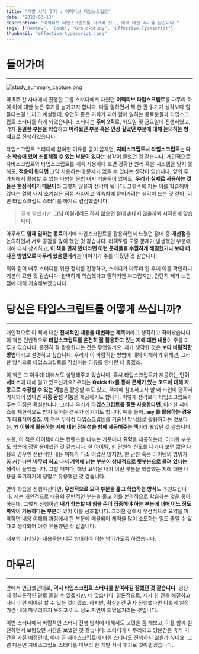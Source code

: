 ```yaml
---
title: "개발 서적 후기 : 이펙티브 타입스크립트"
date: "2022-03-13"
description: "이펙티브 타입스크립트를 마무리 짓고, 이에 대한 후기를 남깁니다."
tags: ["Review", "Book", "Group-Study", "Effective-Typescript"]
thumbnail: "effective_typescript.jpeg"
---
```


# 들어가며

---

![study_summary_capture.png](/images/posts/effective_typescript_review/study_summary_capture.png)

약 5주 간 사내에서 진행한 그룹 스터디에서 다뤘던 **이펙티브 타입스크립트**를 마무리 하여 이에 대한 늦은 후기를 남기고자 합니다. 다들 일하면서 책 한 권 읽기가 생각보다 힘들다는걸 느끼고 계실텐데, 우연히 좋은 기회가 되어 함께 일하는 동료분들과 타입스크립트 스터디를 하게 되었습니다. 스터디는 **주에 2회**로, 화요일 및 금요일에 진행하였고, 각자 **동일한 부분을 학습**하고 **어려웠던 부분 혹은 인상 깊었던 부분에 대해 논의하는 형식**으로 진행하였습니다.

타입스크립트 스터디에 참여한 이유를 굳이 꼽자면, **자바스크립트나 타입스크립트는 다소 학습에 있어 소홀해질 수 있는 부분이 있다**는 생각이 들었던 것 같습니다. 개인적으로 자바스크립트와 타입스크립트를 계속 사용하다 보면 정확한 원리 혹은 시스템을 알지 못해도, **적응이 된다면** 그닥 사용하는데 문제가 없을 수 있다는 생각이 있습니다. 앞의 두 가지에서 활용할 수 있는 다양한 문법 내지 기술들이 있어도, **우리가 실제로 사용하는 것들은 한정적이기 때문이라** 그렇지 않을까 생각이 됩니다. 그럴수록 저는 이를 학습해야겠다는 열망 내지 호기심은 점점 사라지고 익숙함에 묻어가려는 생각이 드는 것 같아, 이번 타입스크립트 스터디를 하기로 결심했습니다.

> 길게 말했지만, **그냥 이렇게라도 하지 않으면 절대 손대지 않을까봐 시작한게 맞습니다.**

아무래도 **함께 일하는 동료**이기에 타입스크립트를 활용하면서 느꼈던 점에 중 **개선점**을 논의하면서 서로 공감을 많이 했던 것 같습니다. 리팩토링 도중 문제가 발생했던 부분에 대해 다시 상기하고, **이 책을 먼저 봤더라면 이런 문제들을 수월하게 해결했거나 보다 더 나은 방법으로 마무리 했을텐데**라는 이야기가 주를 이뤘던 것 같습니다.

위와 같이 매주 스터디를 위한 정리를 진행하고, 스터디가 마무리 된 후에 이를 확인하니 기분이 묘한 것 같습니다. 완벽하게 학습했다고 말하기엔 부끄럽지만, 간단히 제가 느낀점에 대해 기술해보겠습니다.

# 당신은 타입스크립트를 어떻게 쓰십니까?

---

개인적으로 이 책에 대한 **전체적인 내용을 대변하는 제목**이라고 생각하고 적어봤습니다. 이 책은 전반적으로 **타입스크립트를 온전히 잘 활용하고 있는 지에 대한 내용**이 주를 이루고 있습니다. 온전히 잘 활용한다는 것은 무엇일까요. 제가 생각한 것은 **보다 바람직한 방법**이라고 설명하고 싶습니다. 우리가 이 바람직한 방법에 대해 이해하기 위해선, 그러한 방식으로 타입스크립트를 작성하는 이유를 안다면 더 좋겠죠.

이 책은 그 이유에 대해서도 설명해주고 있습니다. 혹시 타입스크립트가 제공하는 **언어 서비스**에 대해 알고 있으신가요? 우리는 **Quick fix를 통해 문제가 있는 코드에 대해 자동으로 수정할 수 있는 기능**을 활용할 수도 있고, 객체에 참조하고자 할 때 타입이 명확히 기재되어 있다면 **자동 완성 기능**을 제공하기도 합니다. 이렇게 생각보다 타입스크립트가 주는 이점은 확실합니다. 그러나 우리가 **타입스크립트를 잘못 사용한다면**, 이러한 서비스를 제한적으로 받지 못하는 경우가 생기기도 합니다. 예를 들어, **`any` 를 활용하는 경우**가 대표적이겠죠. 이 책은 무작정 타입스크립트를 기술된 방식으로 활용하라는 것보다는, **왜 이렇게 활용하는 지에 대한 당위성을 함께 제공해주는 책**이라 좋았던 것 같습니다.

또한, 이 책은 아이템이라는 컨텐츠를 나누는 기준마다 **요약**을 제공하는데, 이러한 부분도 학습에 정말 용이했던 것 같습니다. 한 아이템, 한 단원씩 진도를 나가다 보면 짧은 내용의 경우엔 전반적인 내용 이해가 다소 어렵진 않지만, 한 단원 혹은 아이템의 범위가 좀 커진다면 **마무리 하고 나서 기억에 남는 부분이 상대적으로 뒷부분으로 몰려 있다는 생각**이 들었습니다. 그럴 때마다, 해당 요약은 내가 어떤 부분을 학습했는 지에 대한 내용을 복기하기에 정말로 유용했던 것 같습니다.

만약 학습을 진행하신다면, **우선적으로 요약 부분을 훑고 학습하는 방식**도 추천드립니다. 저는 개인적으로 내용의 전반적인 부분을 훑고 이를 본격적으로 학습하는 것을 좋아하는데, 그렇게 진행하면 **내가 학습할 때 힘을 주어 집중해야 하는 부분에 대해 어느 정도 파악이 가능하다는 부분**이 있어 이를 선호합니다. 그러한 점에서 우선적으로 요약을 파악하면 내용 이해의 과정에서 한 부분에 매몰되어 체력을 많이 소모하는 일도 줄일 수 있다고 생각되어 아주 유용했던 것 같습니다.

내부의 디테일한 내용들은 너무 방대하여 이는 넘어가도록 하겠습니다.

# 마무리

---

앞에서 언급했던대로, **역시 타입스크립트 스터디를 참여하길 잘했던 것 같습니다.** 굉장히 결과론적인 말로 들릴 수 있겠지만, 네 맞습니다. 결론적으로, 제가 한 권을 해결하고 나니 이런 이야길 할 수 있는 것이겠죠. 하지만, 확실한건 혼자 진행했다면 이렇게 일정 기간 내에 마무리하지 못하고 어느 정도 지연이 되었을거라는 것입니다.

이번 스터디에서 바람적인 스터디 진행 방식에 대해서도 고민을 좀 해보고, 이를 함께 실천하면서 보람찼던 시간을 보냈던 것 같습니다. 스터디가 마무리되고 당분간은 휴식 기간을 가질 예정인데, 아마 곧 자바스크립트에 대한 스터디도 진행하지 않을까 싶네요. 그럼 다음엔 자바스크립트 스터디를 마무리 한 개발 서적 후기로 찾아뵙겠습니다.
